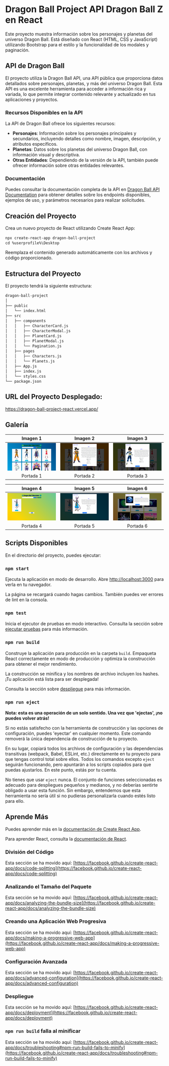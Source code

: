 # Dragon Ball Project API Dragon Ball Z en React

Este proyecto muestra información sobre los personajes y planetas del universo Dragon Ball. Está diseñado con React (HTML, CSS y JavaScript) utilizando Bootstrap para el estilo y la funcionalidad de los modales y paginación.

## API de Dragon Ball

El proyecto utiliza la Dragon Ball API, una API pública que proporciona datos detallados sobre personajes, planetas, y más del universo Dragon Ball. Esta API es una excelente herramienta para acceder a información rica y variada, lo que permite integrar contenido relevante y actualizado en tus aplicaciones y proyectos.

### Recursos Disponibles en la API

La API de Dragon Ball ofrece los siguientes recursos:

- **Personajes**: Información sobre los personajes principales y secundarios, incluyendo detalles como nombre, imagen, descripción, y atributos específicos.
- **Planetas**: Datos sobre los planetas del universo Dragon Ball, con información visual y descriptiva.
- **Otras Entidades**: Dependiendo de la versión de la API, también puede ofrecer información sobre otras entidades relevantes.

### Documentación

Puedes consultar la documentación completa de la API en [Dragon Ball API Documentation](https://dragon-ball-api.com/documentation) para obtener detalles sobre los endpoints disponibles, ejemplos de uso, y parámetros necesarios para realizar solicitudes.

## Creación del Proyecto

Crea un nuevo proyecto de React utilizando Create React App:

```
npx create-react-app dragon-ball-project
cd %userprofile%\Desktop
```

Reemplaza el contenido generado automáticamente con los archivos y código proporcionado.

## Estructura del Proyecto

El proyecto tendrá la siguiente estructura:

```
dragon-ball-project
│
├── public
│   └── index.html
├── src
│   ├── components
│   │   ├── CharacterCard.js
│   │   ├── CharacterModal.js
│   │   ├── PlanetCard.js
│   │   ├── PlanetModal.js
│   │   └── Pagination.js
│   ├── pages
│   │   ├── Characters.js
│   │   └── Planets.js
│   ├── App.js
│   ├── index.js
│   └── styles.css
└── package.json
```

## URL del Proyecto Desplegado:

https://dragon-ball-project-react.vercel.app/


## Galería

| Imagen 1 | Imagen 2 | Imagen 3 |
|:---------:|:---------:|:---------:|
| ![Imagen 1](Image/1.png) | ![Imagen 2](Image/2.png) | ![Imagen 3](Image/3.png) |
| Portada 1 | Portada 2 | Portada 3 |

| Imagen 4 | Imagen 5 | Imagen 6 |
|:---------:|:---------:|:---------:|
| ![Imagen 4](Image/4.png) | ![Imagen 5](Image/5.png) | ![Imagen 6](Image/6.png) |
| Portada 4 | Portada 5 | Portada 6 |


## Scripts Disponibles

En el directorio del proyecto, puedes ejecutar:

### `npm start`

Ejecuta la aplicación en modo de desarrollo.
Abre [http://localhost:3000](http://localhost:3000) para verla en tu navegador.

La página se recargará cuando hagas cambios.
También puedes ver errores de lint en la consola.

### `npm test`

Inicia el ejecutor de pruebas en modo interactivo.
Consulta la sección sobre [ejecutar pruebas](https://facebook.github.io/create-react-app/docs/running-tests) para más información.

### `npm run build`

Construye la aplicación para producción en la carpeta `build`.
Empaqueta React correctamente en modo de producción y optimiza la construcción para obtener el mejor rendimiento.

La construcción se minifica y los nombres de archivo incluyen los hashes.
¡Tu aplicación está lista para ser desplegada!

Consulta la sección sobre [despliegue](https://facebook.github.io/create-react-app/docs/deployment) para más información.

### `npm run eject`

**Nota: esta es una operación de un solo sentido. Una vez que 'ejectas', ¡no puedes volver atrás!**

Si no estás satisfecho con la herramienta de construcción y las opciones de configuración, puedes 'eyectar' en cualquier momento. Este comando removerá la única dependencia de construcción de tu proyecto.

En su lugar, copiará todos los archivos de configuración y las dependencias transitivas (webpack, Babel, ESLint, etc.) directamente en tu proyecto para que tengas control total sobre ellos. Todos los comandos excepto `eject` seguirán funcionando, pero apuntarán a los scripts copiados para que puedas ajustarlos. En este punto, estás por tu cuenta.

No tienes que usar `eject` nunca. El conjunto de funciones seleccionadas es adecuado para despliegues pequeños y medianos, y no deberías sentirte obligado a usar esta función. Sin embargo, entendemos que esta herramienta no sería útil si no pudieras personalizarla cuando estés listo para ello.

## Aprende Más

Puedes aprender más en la [documentación de Create React App](https://facebook.github.io/create-react-app/docs/getting-started).

Para aprender React, consulta la [documentación de React](https://reactjs.org/).

### División del Código

Esta sección se ha movido aquí: [https://facebook.github.io/create-react-app/docs/code-splitting](https://facebook.github.io/create-react-app/docs/code-splitting)

### Analizando el Tamaño del Paquete

Esta sección se ha movido aquí: [https://facebook.github.io/create-react-app/docs/analyzing-the-bundle-size](https://facebook.github.io/create-react-app/docs/analyzing-the-bundle-size)

### Creando una Aplicación Web Progresiva

Esta sección se ha movido aquí: [https://facebook.github.io/create-react-app/docs/making-a-progressive-web-app](https://facebook.github.io/create-react-app/docs/making-a-progressive-web-app)

### Configuración Avanzada

Esta sección se ha movido aquí: [https://facebook.github.io/create-react-app/docs/advanced-configuration](https://facebook.github.io/create-react-app/docs/advanced-configuration)

### Despliegue

Esta sección se ha movido aquí: [https://facebook.github.io/create-react-app/docs/deployment](https://facebook.github.io/create-react-app/docs/deployment)

### `npm run build` falla al minificar

Esta sección se ha movido aquí: [https://facebook.github.io/create-react-app/docs/troubleshooting#npm-run-build-fails-to-minify](https://facebook.github.io/create-react-app/docs/troubleshooting#npm-run-build-fails-to-minify)
